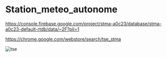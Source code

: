 # Station_meteo_autonome


https://console.firebase.google.com/project/stma-a0c23/database/stma-a0c23-default-rtdb/data/~2F?pli=1

https://chrome.google.com/webstore/search/tse_stma

![tse](https://user-images.githubusercontent.com/58745332/112767799-022cba80-9019-11eb-8ca1-2111faa1d77a.PNG)

